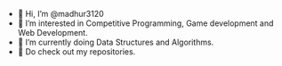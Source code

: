 - 👋 Hi, I’m @madhur3120
- 👀 I’m interested in Competitive Programming, Game development and Web Development.
- 🌱 I’m currently doing Data Structures and Algorithms.
- 💞️ Do check out my repositories.

<!---
madhur3120/madhur3120 is a ✨ special ✨ repository because its `README.md` (this file) appears on your GitHub profile.
You can click the Preview link to take a look at your changes.
--->
